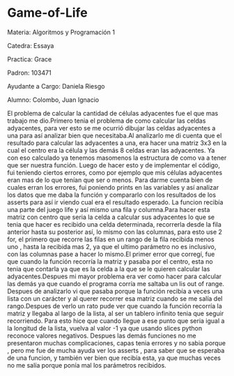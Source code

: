 # Game-of-Life

Materia: Algoritmos y Programación 1


Catedra: Essaya

Practica: Grace

Padron: 103471

Ayudante a Cargo: Daniela Riesgo

Alumno: Colombo, Juan Ignacio


El problema de calcular la cantidad de células adyacentes fue el que mas trabajo me dio.Primero tenia el problema de como calcular las celdas adyacentes, para ver esto se me ocurrió dibujar las celdas adyacentes a una para así analizar bien que necesitaba.Al analizarlo me di cuenta que el resultado para calcular las adyacentes a una, era hacer una matriz 3x3 en la cual el centro era la célula y las demás 8 celdas eran las adyacentes. Ya con eso calculado ya tenemos masomenos la estructura de como va a tener que ser nuestra función. Luego de hacer esto y de implementar el código, fui teniendo ciertos errores, como por ejemplo que mis células adyacentes eran mas de lo que tenían que ser o menos. Para darme cuenta bien de cuales erran los errores, fui poniendo prints en las variables y así analizar los datos que me daba la función y compararlo con los resultados de los asserts para así ir viendo cual era el resultado esperado. La funcion recibía una parte del juego life y así mismo una fila y columna.Para hacer esta matriz con centro que seria la celda a calcular sus adyacentes lo que se tenia que hacer es recibido una celda determinada, recorrerla desde la fila anterior hasta su posterior así, lo mismo con las columnas, para esto use 2 for, el primero que recorre las filas en un rango de la fila recibida menos uno , hasta la recibida mas 2, ya que el ultimo parámetro no es inclusivo, con las columnas pase a hacer lo mismo.El primer error que corregí, fue que cuando la función recorría la matriz y pasaba por el centro, esta no tenia que contarla ya que  es la celda a la que se le quieren calcular las adyacentes.Despues mi mayor problema era ver como hacer para calcular las demás ya que cuando el programa corría me saltaba un lis out of range. Despues de analizarlo vi que pasaba porque la función recibía a veces una lista con un carácter y al querer recorrer esa matriz cuando se me salía del rango.Despues de verlo un rato pude ver que cuando la función recorría la matriz y llegaba al largo de la lista, al ser un tablero infinito tenia que seguir recorriendo. Para esto hice que cuando llegue a ese punto que seria igual a la longitud de la lista, vuelva al valor -1 ya que usando slices python reconoce valores negativos. Despues las demás funciones no me presentaron muchas complicaciones, capas tenia errores y no sabia porque , pero me fue de mucha ayuda ver los asserts , para saber que se esperaba de una funcion, y también ver bien que recibía esta, ya que muchas veces no me salía porque ponía mal los parámetros recibidos.
